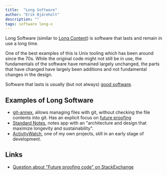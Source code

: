 ```yaml
---
title:  "Long Software"
author: "Erik Bjäreholt"
description: ""
tags: software long-x
---
```


Long Software (similar to [Long Content](https://www.gwern.net/About#long-content)) is software that lasts and remain in use a long time.

One of the best examples of this is Unix tooling which has been around since the 70s. While the original code might not still be in use, the fundamentals of the software have remained largely unchanged, the parts that have changed have largely been additions and not fundamental changes in the design. 

Software that lasts is usually (but not always) [good software](/wiki/good-software).

## Examples of Long Software

 - [git-annex](), allows managing files with git, without checking the file contents into git. Has an explicit focus on [future proofing](https://git-annex.branchable.com/future_proofing/)
 - [Standard Notes](https://standardnotes.org/), notes app with an "architecture and design that maximize longevity and sustainability".
 - [ActivityWatch](https://github.com/ActivityWatch/activitywatch), one of my own projects, still in an early stage of development.

## Links

 - [Question about "Future proofing code" on StackExchange](https://softwareengineering.stackexchange.com/questions/79586/future-proofing-code)

